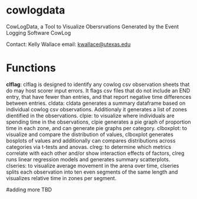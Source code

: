 # cowlogdata
CowLogData, a Tool to Visualize Obersrvations Generated by the Event Logging Software CowLog

Contact: Kelly Wallace
email: kwallace@utexas.edu

# Functions
<b>clflag</b>: clflag is designed to identify any cowlog csv observation sheets that do may host scorer input errors. It flags csv files that do not include an END entry, that have fewer than entries, and that report negative time differences between entries.
cldata: cldata generates a summary dataframe based on individual cowlog csv observations. Additionaly it generates a list of zones dientified in the observations.
clpie: to visualize where individuals are spending time in the observations, clpie generates a pie graph of proportion time in each zone, and can generate pie graphs per category.
clboxplot: to visualize and compare the distribution of values, clboxplot generates bosplots of values and additionally can compares distributions across categories via t-tests and anovas.
clreg: to determine which metrics correlate with each other and/or show interaction effects of factors, clreg runs linear regression models and generates summary scatterplots.
clseries: to visualize average movement in the arena over time, clseries splits each observation into ten even segments of the same length and visualizes relative time in zones per segment.


#adding more TBD
